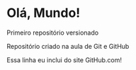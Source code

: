 # Olá, Mundo!
Primeiro repositório versionado

Repositório criado na aula de Git e GitHub

Essa linha eu inclui do site GitHub.com!
